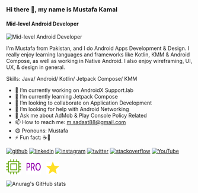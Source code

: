### Hi there 👋, my name is Mustafa Kamal
#### Mid-level Android Developer
![Mid-level Android Developer](https://raw.githubusercontent.com/sagar-viradiya/sagar-viradiya/master/resources/banner.png)

I'm Mustafa from Pakistan, and I do Android Apps Development & Design. I really enjoy learning languages and frameworks like Kotlin, KMM & Android Compose, as well as working in Native Android. I also enjoy wireframing, UI, UX, & design in general.

Skills: Java/ Android/ Kotlin/ Jetpack Compose/ KMM

- 🔭 I’m currently working on AndroidX Support.lab 
- 🌱 I’m currently learning Jetpack Compose 
- 👯 I’m looking to collaborate on Application Development 
- 🤔 I’m looking for help with Android Networking 
- 💬 Ask me about AdMob & Play Console Policy Related  
- 📫 How to reach me: m.sadaat88@gmail.com 
- 😄 Pronouns: Mustafa 
- ⚡ Fun fact: ☕️🥰 


[<img src='https://cdn.jsdelivr.net/npm/simple-icons@3.0.1/icons/github.svg' alt='github' height='40'>](https://github.com/https://github.com/mustafakamal88)  [<img src='https://cdn.jsdelivr.net/npm/simple-icons@3.0.1/icons/linkedin.svg' alt='linkedin' height='40'>](https://www.linkedin.com/in/https://www.linkedin.com/in/mksadaat//)  [<img src='https://cdn.jsdelivr.net/npm/simple-icons@3.0.1/icons/instagram.svg' alt='instagram' height='40'>](https://www.instagram.com/its_mustafakamal/)  [<img src='https://cdn.jsdelivr.net/npm/simple-icons@3.0.1/icons/twitter.svg' alt='twitter' height='40'>](https://twitter.com/https://twitter.com/MkDevelopers)  [<img src='https://cdn.jsdelivr.net/npm/simple-icons@3.0.1/icons/stackoverflow.svg' alt='stackoverflow' height='40'>](https://stackoverflow.com/users/https://stackoverflow.com/users/11336765/mk-developers)  [<img src='https://cdn.jsdelivr.net/npm/simple-icons@3.0.1/icons/youtube.svg' alt='YouTube' height='40'>](https://www.youtube.com/channel/@mustafakamal01)  

<a href='https://docs.github.com/en/developers'><img src='https://raw.githubusercontent.com/acervenky/animated-github-badges/master/assets/devbadge.gif' width='40' height='40'></a> <a href='https://github.com/pricing'><img src='https://raw.githubusercontent.com/acervenky/animated-github-badges/master/assets/pro.gif' width='40' height='40'></a> <a href='https://stars.github.com/'><img src='https://raw.githubusercontent.com/acervenky/animated-github-badges/master/assets/starbadge.gif' width='35' height='35'></a> 

![Anurag's GitHub stats](https://github-readme-stats.vercel.app/api?username=mustafakamal88&show_icons=true&theme=radical)
